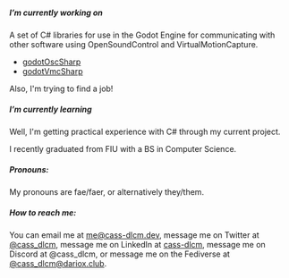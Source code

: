 ##### I’m currently working on

A set of C# libraries for use in the Godot Engine for communicating with other software using OpenSoundControl and VirtualMotionCapture.
* [godotOscSharp](https://github.com/cass-dlcm/godotOscSharp)
* [godotVmcSharp](https://github.com/cass-dlcm/godotVmcSharp)

Also, I'm trying to find a job!

##### I’m currently learning

Well, I'm getting practical experience with C# through my current project.

I recently graduated from FIU with a BS in Computer Science.

##### Pronouns:

My pronouns are fae/faer, or alternatively they/them.

##### How to reach me:

You can email me at [me@cass-dlcm.dev](mailto:me@cass-dlcm.dev), message me on Twitter at [@cass_dlcm](https://twitter.com/cass_dlcm), message me on LinkedIn at [cass-dlcm](https://www.linkedin.com/in/cass-dlcm/), message me on Discord at @cass_dlcm, or message me on the Fediverse at [@cass_dlcm@dariox.club](https://dariox.club/@cass_dlcm).
